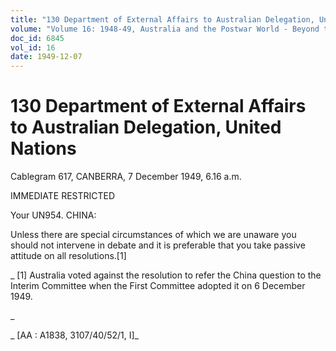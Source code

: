 ```yaml
---
title: "130 Department of External Affairs to Australian Delegation, United Nations"
volume: "Volume 16: 1948-49, Australia and the Postwar World - Beyond the Region"
doc_id: 6845
vol_id: 16
date: 1949-12-07
---
```


# 130 Department of External Affairs to Australian Delegation, United Nations

Cablegram 617, CANBERRA, 7 December 1949, 6.16 a.m.

IMMEDIATE RESTRICTED

Your UN954. CHINA:

Unless there are special circumstances of which we are unaware you should not intervene in debate and it is preferable that you take passive attitude on all resolutions.[1]

_ [1] Australia voted against the resolution to refer the China question to the Interim Committee when the First Committee adopted it on 6 December 1949.

_

_ [AA : A1838, 3107/40/52/1, I]_
